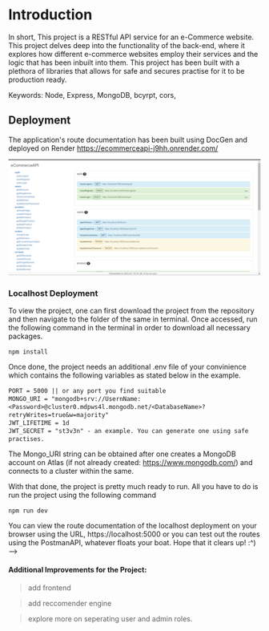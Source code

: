 
# Introduction

In short, This project is a RESTful API service for an e-Commerce website. This project delves deep into the functionality of the back-end, where it explores how different e-commerce websites employ their services and the logic that has been inbuilt into them. This project has been built with a plethora of libraries that allows for safe and secures practise for it to be production ready.  

Keywords: Node, Express, MongoDB, bcyrpt, cors, 

## Deployment 

The application's route documentation has been built using DocGen and deployed on Render https://ecommerceapi-j9hh.onrender.com/

![RenderDeployment](./public/upload/e-1.png)


### Localhost Deployment

To view the project, one can first download the project from the repository and then navigate to the folder of the same in terminal. Once accessed, run the following command in the terminal in order to download all necessary packages.

```
npm install
```
Once done, the project needs an additional .env file of your convinience which contains the following variables as stated below in the example.

```
PORT = 5000 || or any port you find suitable
MONGO_URI = "mongodb+srv://UsernName:<Password>@cluster0.mdpws4l.mongodb.net/<DatabaseName>?retryWrites=true&w=majority"
JWT_LIFETIME = 1d
JWT_SECRET = "st3v3n" - an example. You can generate one using safe practises.
```

The Mongo_URI string can be obtained after one creates a MongoDB account on Atlas (if not already created: https://www.mongodb.com/) and connects to a cluster within the same.

With that done, the project is pretty much ready to run. All you have to do is run the project using the following command 

```
npm run dev

```

You can view the route documentation of the localhost deployment on your browser using the URL, https://localhost:5000  or you can test out the routes using the PostmanAPI, whatever floats your boat. Hope that it clears up! :^) -->

#### Additional Improvements for the Project: 

> add frontend 

> add reccomender engine

> explore more on seperating user and admin roles. 
